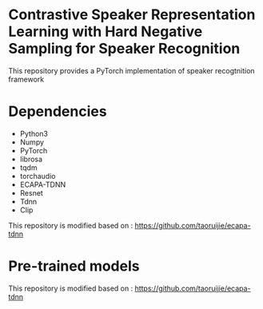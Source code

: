 # Contrastive Speaker Representation Learning with Hard Negative Sampling for Speaker Recognition

This repository provides a PyTorch implementation of speaker recogtnition framework

# Dependencies

- Python3
- Numpy
- PyTorch
- librosa
- tqdm
- torchaudio
- ECAPA-TDNN
- Resnet
- Tdnn
- Clip

This repository is modified based on : https://github.com/taoruijie/ecapa-tdnn

# Pre-trained models

This repository is modified based on : https://github.com/taoruijie/ecapa-tdnn
